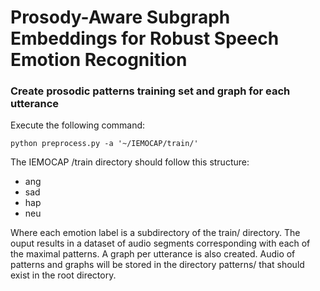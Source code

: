 # Prosody-Aware Subgraph Embeddings for Robust Speech Emotion Recognition

### Create prosodic patterns training set and graph for each utterance

Execute the following command:
```
python preprocess.py -a '~/IEMOCAP/train/'

```

The IEMOCAP /train directory should follow this structure:

 - ang
 - sad
 - hap
 - neu
  
Where each emotion label is a subdirectory of the train/ directory. The ouput results in a dataset of audio segments corresponding with each of the maximal patterns. A graph per utterance is also created. Audio of patterns and graphs will be stored in the directory patterns/ that should exist in the root directory.

